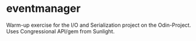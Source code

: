 # eventmanager

Warm-up exercise for the I/O and Serialization project on the Odin-Project. Uses Congressional API/gem from Sunlight.